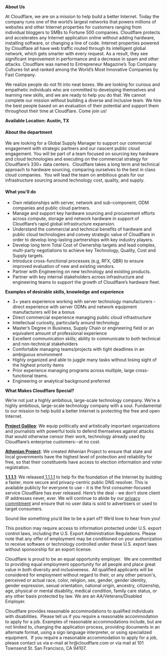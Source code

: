 <div class="content-intro">
	<div><strong>About Us</strong></div>
	<div>
		<p>At Cloudflare, we are on a mission to help build a better Internet. Today the company runs one of the world’s largest networks that powers millions of websites and other Internet properties for customers ranging from individual bloggers to SMBs to Fortune 500 companies. Cloudflare protects and accelerates any Internet application online without adding hardware, installing software, or changing a line of code. Internet properties powered by Cloudflare all have web traffic routed through its intelligent global network, which gets smarter with every request. As a result, they see significant improvement in performance and a decrease in spam and other attacks. Cloudflare was named to Entrepreneur Magazine’s Top Company Cultures list and ranked among the World’s Most Innovative Companies by Fast Company.&nbsp;</p>
		<p><span style="font-weight: 400;">We realize people do not fit into neat boxes. We are looking for curious and empathetic individuals who are committed to developing themselves and learning new skills, and we are ready to help you do that. We cannot complete our mission without building a diverse and inclusive team. We hire the best people based on an evaluation of their potential and support them throughout their time at Cloudflare. Come join us!&nbsp;</span></p>
	</div>
</div>
<p><strong>Available Location: Austin, TX</strong></p>
<h4><strong>About the department</strong></h4>
<p>We are looking for a Global Supply Manager to support our commercial engagement with strategic partners and our nascent public cloud engagement. You will be part of a team focused on sourcing key hardware and cloud technologies and executing on the commercial strategy for Cloudflare’s 330+ data centers.&nbsp; Cloudflare takes a long term and technical approach to hardware sourcing, comparing ourselves to the best in class cloud companies.&nbsp; You will lead the team on ambitious goals for our infrastructure sourcing around technology cost, quality, and supply.&nbsp;</p>
<h4><strong>What you'll do</strong></h4>
<ul>
	<li>Own relationships with server, network and sub-component, ODM companies and public cloud partners.</li>
	<li>Manage and support key hardware sourcing and procurement efforts across compute, storage and network hardware in support of Cloudflare’s rapid global infrastructure expansion.</li>
	<li>Understand the commercial and technical benefits of hardware and public cloud technologies and convey strategic value of Cloudflare in order to develop long-lasting partnerships with key industry players.</li>
	<li>Develop long term Total Cost of Ownership targets and lead complex, multi-party negotiations to achieve key Technology, Quality, Cost and Supply targets.</li>
	<li>Introduce cross-functional processes (e.g, RFX, QBR) to ensure improved evaluation of new and existing vendors.&nbsp;</li>
	<li>Partner with Engineering on new technology and existing products.&nbsp;</li>
	<li>Partner with key internal stakeholders across infrastructure and engineering teams to support the growth of Cloudflare’s hardware fleet.</li>
</ul>
<p><strong>Examples of desirable skills, knowledge and experience</strong></p>
<ul>
	<li>3+ years experience working with server technology manufacturers - direct experience with server ODMs and network equipment manufacturers will be a bonus</li>
	<li>Direct commercial experience managing public cloud infrastructure</li>
	<li>Intellectual curiosity, particularly around technology&nbsp;</li>
	<li>Master’s Degree in Business, Supply Chain or engineering field or an equivalent amount of professional experience&nbsp;</li>
	<li>Excellent communication skills; ability to communicate to both technical and non-technical stakeholders&nbsp;</li>
	<li>Comfortable managing teams/projects with tight deadlines in an ambiguous environment&nbsp;</li>
	<li>Highly organized and able to juggle many tasks without losing sight of the highest priority items</li>
	<li>Prior experience managing programs across multiple, large cross- functional teams.</li>
	<li>Engineering or analytical background preferred</li>
</ul>
<div class="content-conclusion">
	<p><strong>What Makes Cloudflare Special?</strong></p>
	<p><span style="font-weight: 400;">We’re not just a highly ambitious, large-scale technology company. We’re a highly ambitious, large-scale technology company with a soul. Fundamental to our mission to help build a better Internet is protecting the free and open Internet.</span></p>
	<p><a href="https://blog.cloudflare.com/protecting-free-expression-online/"><strong>Project Galileo</strong></a><span style="font-weight: 400;">: We equip politically and artistically important organizations and journalists with powerful tools to defend themselves against attacks that would otherwise censor their work, technology already used by Cloudflare’s enterprise customers--at no cost.</span></p>
	<p><strong><a href="https://www.cloudflare.com/athenian/">Athenian Project</a></strong><span style="font-weight: 400;">: We created Athenian Project to ensure that state and local governments have the highest level of protection and reliability for free, so that their constituents have access to election information and voter registration.</span></p>
	<p><a href="https://1.1.1.1/"><strong>1.1.1.1</strong></a><span style="font-weight: 400;">: We released</span><a href="https://1.1.1.1/"> <span style="font-weight: 400;">1.1.1.1</span></a><span style="font-weight: 400;"> to help fix the foundation of the Internet by building a faster, more secure and privacy-centric public DNS resolver. This is available publicly for everyone to use - it is the first consumer-focused service Cloudflare has ever released. Here’s the deal - we don’t store client IP addresses never, ever. We will continue to abide by our</span><a href="https://developers.cloudflare.com/1.1.1.1/privacy/public-dns-resolver"> privacy commitment</a><span style="font-weight: 400;"> and ensure that no user data is sold to advertisers or used to target consumers.</span></p>
	<p><span style="font-weight: 400;">Sound like something you’d like to be a part of? We’d love to hear from you!</span></p>
	<p><span style="font-weight: 400;">This position may require access to information protected under U.S. export control laws, including the U.S. Export Administration Regulations. Please note that any offer of employment may be conditioned on your authorization to receive software or technology controlled under these U.S. export laws without sponsorship for an export license.</span></p>
	<p><span style="font-weight: 400;">Cloudflare is proud to be an equal opportunity employer. &nbsp;We are committed to providing equal employment opportunity for all people and place great value in both diversity and inclusiveness. &nbsp;All qualified applicants will be considered for employment without regard to their, or any other person's, perceived or actual</span> <span style="font-weight: 400;">race, color, religion, sex, gender, gender identity, gender expression, sexual orientation, national origin, ancestry, citizenship, age, physical or mental disability, medical condition, family care status, or any other basis protected by law. </span><span style="font-weight: 400;">We are an AA/Veterans/Disabled Employer.</span></p>
	<p><span style="font-weight: 400;">Cloudflare provides reasonable accommodations to qualified individuals with disabilities. &nbsp;Please tell us if you require a reasonable accommodation to apply for a job. Examples of reasonable accommodations include, but are not limited to, changing the application process, providing documents in an alternate format, using a sign language interpreter, or using specialized equipment. &nbsp;If you require a reasonable accommodation to apply for a job, please contact us via e-mail at </span><span style="font-weight: 400;">hr@cloudflare.com</span><span style="font-weight: 400;"> or via mail at 101 Townsend St. San Francisco, CA 94107.</span></p>
</div>